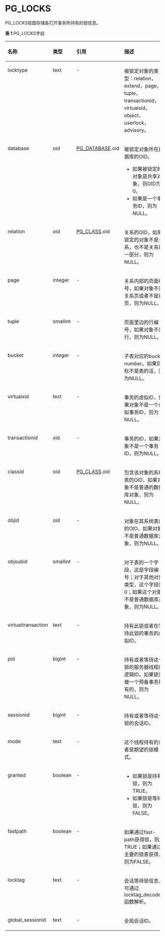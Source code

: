 # PG\_LOCKS<a name="ZH-CN_TOPIC_0289900103"></a>

PG\_LOCKS视图存储各打开事务所持有的锁信息。

**表 1**  PG\_LOCKS字段

<a name="zh-cn_topic_0283137059_zh-cn_topic_0237122421_zh-cn_topic_0059779012_te13aa2e9ee12498cbf7a4e834a669aaf"></a>
<table><thead align="left"><tr id="zh-cn_topic_0283137059_zh-cn_topic_0237122421_zh-cn_topic_0059779012_rf2ee96e9dc744d6b88d5d6732ff6e67d"><th class="cellrowborder" valign="top" width="16.84%" id="mcps1.2.5.1.1"><p id="zh-cn_topic_0283137059_zh-cn_topic_0237122421_zh-cn_topic_0059779012_a71c3f6b73fcf432781f016208720d4a3"><a name="zh-cn_topic_0283137059_zh-cn_topic_0237122421_zh-cn_topic_0059779012_a71c3f6b73fcf432781f016208720d4a3"></a><a name="zh-cn_topic_0283137059_zh-cn_topic_0237122421_zh-cn_topic_0059779012_a71c3f6b73fcf432781f016208720d4a3"></a>名称</p>
</th>
<th class="cellrowborder" valign="top" width="14.26%" id="mcps1.2.5.1.2"><p id="zh-cn_topic_0283137059_zh-cn_topic_0237122421_zh-cn_topic_0059779012_acc8c324e5fae41338a344e33b146d39f"><a name="zh-cn_topic_0283137059_zh-cn_topic_0237122421_zh-cn_topic_0059779012_acc8c324e5fae41338a344e33b146d39f"></a><a name="zh-cn_topic_0283137059_zh-cn_topic_0237122421_zh-cn_topic_0059779012_acc8c324e5fae41338a344e33b146d39f"></a>类型</p>
</th>
<th class="cellrowborder" valign="top" width="22.06%" id="mcps1.2.5.1.3"><p id="zh-cn_topic_0283137059_zh-cn_topic_0237122421_zh-cn_topic_0059779012_a97d77df43faa44eb81d4901fca678de4"><a name="zh-cn_topic_0283137059_zh-cn_topic_0237122421_zh-cn_topic_0059779012_a97d77df43faa44eb81d4901fca678de4"></a><a name="zh-cn_topic_0283137059_zh-cn_topic_0237122421_zh-cn_topic_0059779012_a97d77df43faa44eb81d4901fca678de4"></a>引用</p>
</th>
<th class="cellrowborder" valign="top" width="46.839999999999996%" id="mcps1.2.5.1.4"><p id="zh-cn_topic_0283137059_zh-cn_topic_0237122421_zh-cn_topic_0059779012_ab56c530874dd4868ac2d10ce95d9baf1"><a name="zh-cn_topic_0283137059_zh-cn_topic_0237122421_zh-cn_topic_0059779012_ab56c530874dd4868ac2d10ce95d9baf1"></a><a name="zh-cn_topic_0283137059_zh-cn_topic_0237122421_zh-cn_topic_0059779012_ab56c530874dd4868ac2d10ce95d9baf1"></a>描述</p>
</th>
</tr>
</thead>
<tbody><tr id="zh-cn_topic_0283137059_zh-cn_topic_0237122421_zh-cn_topic_0059779012_r763e43b54639460286dd7f8f08c14de0"><td class="cellrowborder" valign="top" width="16.84%" headers="mcps1.2.5.1.1 "><p id="zh-cn_topic_0283137059_zh-cn_topic_0237122421_zh-cn_topic_0059779012_a94dfbf79b57045dea29a837b565d6ae5"><a name="zh-cn_topic_0283137059_zh-cn_topic_0237122421_zh-cn_topic_0059779012_a94dfbf79b57045dea29a837b565d6ae5"></a><a name="zh-cn_topic_0283137059_zh-cn_topic_0237122421_zh-cn_topic_0059779012_a94dfbf79b57045dea29a837b565d6ae5"></a>locktype</p>
</td>
<td class="cellrowborder" valign="top" width="14.26%" headers="mcps1.2.5.1.2 "><p id="zh-cn_topic_0283137059_zh-cn_topic_0237122421_zh-cn_topic_0059779012_ad65703d3a85742f8945b866800d3f96c"><a name="zh-cn_topic_0283137059_zh-cn_topic_0237122421_zh-cn_topic_0059779012_ad65703d3a85742f8945b866800d3f96c"></a><a name="zh-cn_topic_0283137059_zh-cn_topic_0237122421_zh-cn_topic_0059779012_ad65703d3a85742f8945b866800d3f96c"></a>text</p>
</td>
<td class="cellrowborder" valign="top" width="22.06%" headers="mcps1.2.5.1.3 "><p id="zh-cn_topic_0283137059_zh-cn_topic_0237122421_zh-cn_topic_0059779012_a01650827381a48629d48e9272db292aa"><a name="zh-cn_topic_0283137059_zh-cn_topic_0237122421_zh-cn_topic_0059779012_a01650827381a48629d48e9272db292aa"></a><a name="zh-cn_topic_0283137059_zh-cn_topic_0237122421_zh-cn_topic_0059779012_a01650827381a48629d48e9272db292aa"></a>-</p>
</td>
<td class="cellrowborder" valign="top" width="46.839999999999996%" headers="mcps1.2.5.1.4 "><p id="zh-cn_topic_0283137059_zh-cn_topic_0237122421_zh-cn_topic_0059779012_a0c6244377f9c4237ac34b0c8105aa29e"><a name="zh-cn_topic_0283137059_zh-cn_topic_0237122421_zh-cn_topic_0059779012_a0c6244377f9c4237ac34b0c8105aa29e"></a><a name="zh-cn_topic_0283137059_zh-cn_topic_0237122421_zh-cn_topic_0059779012_a0c6244377f9c4237ac34b0c8105aa29e"></a>被锁定对象的类型：relation，extend，page，tuple，transactionid，virtualxid，object，userlock，advisory。</p>
</td>
</tr>
<tr id="zh-cn_topic_0283137059_zh-cn_topic_0237122421_zh-cn_topic_0059779012_r6b8eb0c4eeaf4319b8e8542b2aa291d1"><td class="cellrowborder" valign="top" width="16.84%" headers="mcps1.2.5.1.1 "><p id="zh-cn_topic_0283137059_zh-cn_topic_0237122421_zh-cn_topic_0059779012_afa40c12c625d45dba13dc3b600e64fc3"><a name="zh-cn_topic_0283137059_zh-cn_topic_0237122421_zh-cn_topic_0059779012_afa40c12c625d45dba13dc3b600e64fc3"></a><a name="zh-cn_topic_0283137059_zh-cn_topic_0237122421_zh-cn_topic_0059779012_afa40c12c625d45dba13dc3b600e64fc3"></a>database</p>
</td>
<td class="cellrowborder" valign="top" width="14.26%" headers="mcps1.2.5.1.2 "><p id="zh-cn_topic_0283137059_zh-cn_topic_0237122421_zh-cn_topic_0059779012_a7ccd90f9a4ff4d9fa523adc40f6b1c98"><a name="zh-cn_topic_0283137059_zh-cn_topic_0237122421_zh-cn_topic_0059779012_a7ccd90f9a4ff4d9fa523adc40f6b1c98"></a><a name="zh-cn_topic_0283137059_zh-cn_topic_0237122421_zh-cn_topic_0059779012_a7ccd90f9a4ff4d9fa523adc40f6b1c98"></a>oid</p>
</td>
<td class="cellrowborder" valign="top" width="22.06%" headers="mcps1.2.5.1.3 "><p id="zh-cn_topic_0283137059_zh-cn_topic_0237122421_zh-cn_topic_0059779012_a57ccdd3af5a549f3948301efac549199"><a name="zh-cn_topic_0283137059_zh-cn_topic_0237122421_zh-cn_topic_0059779012_a57ccdd3af5a549f3948301efac549199"></a><a name="zh-cn_topic_0283137059_zh-cn_topic_0237122421_zh-cn_topic_0059779012_a57ccdd3af5a549f3948301efac549199"></a><a href="PG_DATABASE.md">PG_DATABASE</a>.oid</p>
</td>
<td class="cellrowborder" valign="top" width="46.839999999999996%" headers="mcps1.2.5.1.4 "><p id="zh-cn_topic_0283137059_zh-cn_topic_0237122421_zh-cn_topic_0059779012_ab0b40024a84c4ec988a03a8dc0c87aea"><a name="zh-cn_topic_0283137059_zh-cn_topic_0237122421_zh-cn_topic_0059779012_ab0b40024a84c4ec988a03a8dc0c87aea"></a><a name="zh-cn_topic_0283137059_zh-cn_topic_0237122421_zh-cn_topic_0059779012_ab0b40024a84c4ec988a03a8dc0c87aea"></a>被锁定对象所在数据库的OID。</p>
<a name="zh-cn_topic_0283137059_zh-cn_topic_0237122421_zh-cn_topic_0059779012_u9a5bc7591fec43e5bdbcbce109b21f8f"></a><a name="zh-cn_topic_0283137059_zh-cn_topic_0237122421_zh-cn_topic_0059779012_u9a5bc7591fec43e5bdbcbce109b21f8f"></a><ul id="zh-cn_topic_0283137059_zh-cn_topic_0237122421_zh-cn_topic_0059779012_u9a5bc7591fec43e5bdbcbce109b21f8f"><li>如果被锁定的对象是共享对象，则OID为0。</li><li>如果是一个事务ID，则为NULL。</li></ul>
</td>
</tr>
<tr id="zh-cn_topic_0283137059_zh-cn_topic_0237122421_zh-cn_topic_0059779012_re83dbe86473b432a877d09d0eef392f2"><td class="cellrowborder" valign="top" width="16.84%" headers="mcps1.2.5.1.1 "><p id="zh-cn_topic_0283137059_zh-cn_topic_0237122421_zh-cn_topic_0059779012_aa3e7f0f521344934ba1531dd284a8d36"><a name="zh-cn_topic_0283137059_zh-cn_topic_0237122421_zh-cn_topic_0059779012_aa3e7f0f521344934ba1531dd284a8d36"></a><a name="zh-cn_topic_0283137059_zh-cn_topic_0237122421_zh-cn_topic_0059779012_aa3e7f0f521344934ba1531dd284a8d36"></a>relation</p>
</td>
<td class="cellrowborder" valign="top" width="14.26%" headers="mcps1.2.5.1.2 "><p id="zh-cn_topic_0283137059_zh-cn_topic_0237122421_zh-cn_topic_0059779012_a85ac3d4dd20b4f358c0809a877313cf1"><a name="zh-cn_topic_0283137059_zh-cn_topic_0237122421_zh-cn_topic_0059779012_a85ac3d4dd20b4f358c0809a877313cf1"></a><a name="zh-cn_topic_0283137059_zh-cn_topic_0237122421_zh-cn_topic_0059779012_a85ac3d4dd20b4f358c0809a877313cf1"></a>oid</p>
</td>
<td class="cellrowborder" valign="top" width="22.06%" headers="mcps1.2.5.1.3 "><p id="zh-cn_topic_0283137059_zh-cn_topic_0237122421_zh-cn_topic_0059779012_a4e2b5fe447114176b8539dbf35e753e8"><a name="zh-cn_topic_0283137059_zh-cn_topic_0237122421_zh-cn_topic_0059779012_a4e2b5fe447114176b8539dbf35e753e8"></a><a name="zh-cn_topic_0283137059_zh-cn_topic_0237122421_zh-cn_topic_0059779012_a4e2b5fe447114176b8539dbf35e753e8"></a><a href="PG_CLASS.md">PG_CLASS</a>.oid</p>
</td>
<td class="cellrowborder" valign="top" width="46.839999999999996%" headers="mcps1.2.5.1.4 "><p id="zh-cn_topic_0283137059_zh-cn_topic_0237122421_zh-cn_topic_0059779012_a9a677efb673542298ff148c56e5f59b9"><a name="zh-cn_topic_0283137059_zh-cn_topic_0237122421_zh-cn_topic_0059779012_a9a677efb673542298ff148c56e5f59b9"></a><a name="zh-cn_topic_0283137059_zh-cn_topic_0237122421_zh-cn_topic_0059779012_a9a677efb673542298ff148c56e5f59b9"></a>关系的OID，如果锁定的对象不是关系，也不是关系的一部分，则为NULL。</p>
</td>
</tr>
<tr id="zh-cn_topic_0283137059_zh-cn_topic_0237122421_zh-cn_topic_0059779012_raa018aaf4d654da8b5ffa04f127b8f33"><td class="cellrowborder" valign="top" width="16.84%" headers="mcps1.2.5.1.1 "><p id="zh-cn_topic_0283137059_zh-cn_topic_0237122421_zh-cn_topic_0059779012_af8101ad1796f416b91aa8c58f8131fae"><a name="zh-cn_topic_0283137059_zh-cn_topic_0237122421_zh-cn_topic_0059779012_af8101ad1796f416b91aa8c58f8131fae"></a><a name="zh-cn_topic_0283137059_zh-cn_topic_0237122421_zh-cn_topic_0059779012_af8101ad1796f416b91aa8c58f8131fae"></a>page</p>
</td>
<td class="cellrowborder" valign="top" width="14.26%" headers="mcps1.2.5.1.2 "><p id="zh-cn_topic_0283137059_zh-cn_topic_0237122421_zh-cn_topic_0059779012_aec80c2e1259340119e3264b47884c65e"><a name="zh-cn_topic_0283137059_zh-cn_topic_0237122421_zh-cn_topic_0059779012_aec80c2e1259340119e3264b47884c65e"></a><a name="zh-cn_topic_0283137059_zh-cn_topic_0237122421_zh-cn_topic_0059779012_aec80c2e1259340119e3264b47884c65e"></a>integer</p>
</td>
<td class="cellrowborder" valign="top" width="22.06%" headers="mcps1.2.5.1.3 "><p id="zh-cn_topic_0283137059_zh-cn_topic_0237122421_zh-cn_topic_0059779012_a584f82a067e644f999ca775550b3f43c"><a name="zh-cn_topic_0283137059_zh-cn_topic_0237122421_zh-cn_topic_0059779012_a584f82a067e644f999ca775550b3f43c"></a><a name="zh-cn_topic_0283137059_zh-cn_topic_0237122421_zh-cn_topic_0059779012_a584f82a067e644f999ca775550b3f43c"></a>-</p>
</td>
<td class="cellrowborder" valign="top" width="46.839999999999996%" headers="mcps1.2.5.1.4 "><p id="zh-cn_topic_0283137059_zh-cn_topic_0237122421_zh-cn_topic_0059779012_a32d8920304a74fddbae4941524bdcc6c"><a name="zh-cn_topic_0283137059_zh-cn_topic_0237122421_zh-cn_topic_0059779012_a32d8920304a74fddbae4941524bdcc6c"></a><a name="zh-cn_topic_0283137059_zh-cn_topic_0237122421_zh-cn_topic_0059779012_a32d8920304a74fddbae4941524bdcc6c"></a>关系内部的页面编号，如果对象不是关系页或者不是行页，则为NULL。</p>
</td>
</tr>
<tr id="zh-cn_topic_0283137059_zh-cn_topic_0237122421_zh-cn_topic_0059779012_r6abbee0948e64eedaf5ec2b44053d695"><td class="cellrowborder" valign="top" width="16.84%" headers="mcps1.2.5.1.1 "><p id="zh-cn_topic_0283137059_zh-cn_topic_0237122421_zh-cn_topic_0059779012_a280d21d498a04d019fb8128ada213fa6"><a name="zh-cn_topic_0283137059_zh-cn_topic_0237122421_zh-cn_topic_0059779012_a280d21d498a04d019fb8128ada213fa6"></a><a name="zh-cn_topic_0283137059_zh-cn_topic_0237122421_zh-cn_topic_0059779012_a280d21d498a04d019fb8128ada213fa6"></a>tuple</p>
</td>
<td class="cellrowborder" valign="top" width="14.26%" headers="mcps1.2.5.1.2 "><p id="zh-cn_topic_0283137059_zh-cn_topic_0237122421_zh-cn_topic_0059779012_afbccca638ea2453dbb381f49d8f8dae8"><a name="zh-cn_topic_0283137059_zh-cn_topic_0237122421_zh-cn_topic_0059779012_afbccca638ea2453dbb381f49d8f8dae8"></a><a name="zh-cn_topic_0283137059_zh-cn_topic_0237122421_zh-cn_topic_0059779012_afbccca638ea2453dbb381f49d8f8dae8"></a>smallint</p>
</td>
<td class="cellrowborder" valign="top" width="22.06%" headers="mcps1.2.5.1.3 "><p id="zh-cn_topic_0283137059_zh-cn_topic_0237122421_zh-cn_topic_0059779012_a131559fbfcac4a4ebcbef9a41b081729"><a name="zh-cn_topic_0283137059_zh-cn_topic_0237122421_zh-cn_topic_0059779012_a131559fbfcac4a4ebcbef9a41b081729"></a><a name="zh-cn_topic_0283137059_zh-cn_topic_0237122421_zh-cn_topic_0059779012_a131559fbfcac4a4ebcbef9a41b081729"></a>-</p>
</td>
<td class="cellrowborder" valign="top" width="46.839999999999996%" headers="mcps1.2.5.1.4 "><p id="zh-cn_topic_0283137059_zh-cn_topic_0237122421_zh-cn_topic_0059779012_a308eae26f3a04b8eb5197667f700c073"><a name="zh-cn_topic_0283137059_zh-cn_topic_0237122421_zh-cn_topic_0059779012_a308eae26f3a04b8eb5197667f700c073"></a><a name="zh-cn_topic_0283137059_zh-cn_topic_0237122421_zh-cn_topic_0059779012_a308eae26f3a04b8eb5197667f700c073"></a>页面里边的行编号，如果对象不是行，则为NULL。</p>
</td>
</tr>
<tr id="zh-cn_topic_0283137059_row1885912485569"><td class="cellrowborder" valign="top" width="16.84%" headers="mcps1.2.5.1.1 "><p id="zh-cn_topic_0283137059_p10860248105616"><a name="zh-cn_topic_0283137059_p10860248105616"></a><a name="zh-cn_topic_0283137059_p10860248105616"></a>bucket</p>
</td>
<td class="cellrowborder" valign="top" width="14.26%" headers="mcps1.2.5.1.2 "><p id="zh-cn_topic_0283137059_p1686115486567"><a name="zh-cn_topic_0283137059_p1686115486567"></a><a name="zh-cn_topic_0283137059_p1686115486567"></a>integer</p>
</td>
<td class="cellrowborder" valign="top" width="22.06%" headers="mcps1.2.5.1.3 "><p id="zh-cn_topic_0283137059_p68641048185616"><a name="zh-cn_topic_0283137059_p68641048185616"></a><a name="zh-cn_topic_0283137059_p68641048185616"></a>-</p>
</td>
<td class="cellrowborder" valign="top" width="46.839999999999996%" headers="mcps1.2.5.1.4 "><p id="zh-cn_topic_0283137059_p10864164812563"><a name="zh-cn_topic_0283137059_p10864164812563"></a><a name="zh-cn_topic_0283137059_p10864164812563"></a>子表对应的bucket number。如果目标不是表的话，则为NULL。</p>
</td>
</tr>
<tr id="zh-cn_topic_0283137059_zh-cn_topic_0237122421_zh-cn_topic_0059779012_rb23a225a004a44e5be57348ce895b5b2"><td class="cellrowborder" valign="top" width="16.84%" headers="mcps1.2.5.1.1 "><p id="zh-cn_topic_0283137059_zh-cn_topic_0237122421_zh-cn_topic_0059779012_a9b6bd33aae7444cb91ccd7cac9dc30b2"><a name="zh-cn_topic_0283137059_zh-cn_topic_0237122421_zh-cn_topic_0059779012_a9b6bd33aae7444cb91ccd7cac9dc30b2"></a><a name="zh-cn_topic_0283137059_zh-cn_topic_0237122421_zh-cn_topic_0059779012_a9b6bd33aae7444cb91ccd7cac9dc30b2"></a>virtualxid</p>
</td>
<td class="cellrowborder" valign="top" width="14.26%" headers="mcps1.2.5.1.2 "><p id="zh-cn_topic_0283137059_zh-cn_topic_0237122421_zh-cn_topic_0059779012_a8c40db004e6e40f9826ea03bbc986d3a"><a name="zh-cn_topic_0283137059_zh-cn_topic_0237122421_zh-cn_topic_0059779012_a8c40db004e6e40f9826ea03bbc986d3a"></a><a name="zh-cn_topic_0283137059_zh-cn_topic_0237122421_zh-cn_topic_0059779012_a8c40db004e6e40f9826ea03bbc986d3a"></a>text</p>
</td>
<td class="cellrowborder" valign="top" width="22.06%" headers="mcps1.2.5.1.3 "><p id="zh-cn_topic_0283137059_zh-cn_topic_0237122421_zh-cn_topic_0059779012_a805f05fe74354629b979917d98d8c174"><a name="zh-cn_topic_0283137059_zh-cn_topic_0237122421_zh-cn_topic_0059779012_a805f05fe74354629b979917d98d8c174"></a><a name="zh-cn_topic_0283137059_zh-cn_topic_0237122421_zh-cn_topic_0059779012_a805f05fe74354629b979917d98d8c174"></a>-</p>
</td>
<td class="cellrowborder" valign="top" width="46.839999999999996%" headers="mcps1.2.5.1.4 "><p id="zh-cn_topic_0283137059_zh-cn_topic_0237122421_zh-cn_topic_0059779012_abef54ad1bd0641c7a26a2c2cef0e71b4"><a name="zh-cn_topic_0283137059_zh-cn_topic_0237122421_zh-cn_topic_0059779012_abef54ad1bd0641c7a26a2c2cef0e71b4"></a><a name="zh-cn_topic_0283137059_zh-cn_topic_0237122421_zh-cn_topic_0059779012_abef54ad1bd0641c7a26a2c2cef0e71b4"></a>事务的虚拟ID，如果对象不是一个虚拟事务ID，则为NULL。</p>
</td>
</tr>
<tr id="zh-cn_topic_0283137059_zh-cn_topic_0237122421_zh-cn_topic_0059779012_r1fbda60949c44ce0a888ec64064c1278"><td class="cellrowborder" valign="top" width="16.84%" headers="mcps1.2.5.1.1 "><p id="zh-cn_topic_0283137059_zh-cn_topic_0237122421_zh-cn_topic_0059779012_a0d0918dc095e4a468cc5c6c575773cc9"><a name="zh-cn_topic_0283137059_zh-cn_topic_0237122421_zh-cn_topic_0059779012_a0d0918dc095e4a468cc5c6c575773cc9"></a><a name="zh-cn_topic_0283137059_zh-cn_topic_0237122421_zh-cn_topic_0059779012_a0d0918dc095e4a468cc5c6c575773cc9"></a>transactionid</p>
</td>
<td class="cellrowborder" valign="top" width="14.26%" headers="mcps1.2.5.1.2 "><p id="zh-cn_topic_0283137059_zh-cn_topic_0237122421_zh-cn_topic_0059779012_ad81202e50cf344e3b2f610e1cae89321"><a name="zh-cn_topic_0283137059_zh-cn_topic_0237122421_zh-cn_topic_0059779012_ad81202e50cf344e3b2f610e1cae89321"></a><a name="zh-cn_topic_0283137059_zh-cn_topic_0237122421_zh-cn_topic_0059779012_ad81202e50cf344e3b2f610e1cae89321"></a>xid</p>
</td>
<td class="cellrowborder" valign="top" width="22.06%" headers="mcps1.2.5.1.3 "><p id="zh-cn_topic_0283137059_zh-cn_topic_0237122421_zh-cn_topic_0059779012_ade827770e6f14107ac2c5501d95b0244"><a name="zh-cn_topic_0283137059_zh-cn_topic_0237122421_zh-cn_topic_0059779012_ade827770e6f14107ac2c5501d95b0244"></a><a name="zh-cn_topic_0283137059_zh-cn_topic_0237122421_zh-cn_topic_0059779012_ade827770e6f14107ac2c5501d95b0244"></a>-</p>
</td>
<td class="cellrowborder" valign="top" width="46.839999999999996%" headers="mcps1.2.5.1.4 "><p id="zh-cn_topic_0283137059_zh-cn_topic_0237122421_zh-cn_topic_0059779012_a747c9ef77cbb4dc5bcf84c3b6270ca0d"><a name="zh-cn_topic_0283137059_zh-cn_topic_0237122421_zh-cn_topic_0059779012_a747c9ef77cbb4dc5bcf84c3b6270ca0d"></a><a name="zh-cn_topic_0283137059_zh-cn_topic_0237122421_zh-cn_topic_0059779012_a747c9ef77cbb4dc5bcf84c3b6270ca0d"></a>事务的ID，如果对象不是一个事务ID，则为NULL。</p>
</td>
</tr>
<tr id="zh-cn_topic_0283137059_zh-cn_topic_0237122421_zh-cn_topic_0059779012_rfc05f9c25379481f8deb40348c11f680"><td class="cellrowborder" valign="top" width="16.84%" headers="mcps1.2.5.1.1 "><p id="zh-cn_topic_0283137059_zh-cn_topic_0237122421_zh-cn_topic_0059779012_aebfff5f12a28451dadb793fa297d8367"><a name="zh-cn_topic_0283137059_zh-cn_topic_0237122421_zh-cn_topic_0059779012_aebfff5f12a28451dadb793fa297d8367"></a><a name="zh-cn_topic_0283137059_zh-cn_topic_0237122421_zh-cn_topic_0059779012_aebfff5f12a28451dadb793fa297d8367"></a>classid</p>
</td>
<td class="cellrowborder" valign="top" width="14.26%" headers="mcps1.2.5.1.2 "><p id="zh-cn_topic_0283137059_zh-cn_topic_0237122421_zh-cn_topic_0059779012_ab94dea4425834a0990c4dfc504e34f27"><a name="zh-cn_topic_0283137059_zh-cn_topic_0237122421_zh-cn_topic_0059779012_ab94dea4425834a0990c4dfc504e34f27"></a><a name="zh-cn_topic_0283137059_zh-cn_topic_0237122421_zh-cn_topic_0059779012_ab94dea4425834a0990c4dfc504e34f27"></a>oid</p>
</td>
<td class="cellrowborder" valign="top" width="22.06%" headers="mcps1.2.5.1.3 "><p id="zh-cn_topic_0283137059_zh-cn_topic_0237122421_zh-cn_topic_0059779012_a7f26454a4c3a4bbe87369b75f25030ae"><a name="zh-cn_topic_0283137059_zh-cn_topic_0237122421_zh-cn_topic_0059779012_a7f26454a4c3a4bbe87369b75f25030ae"></a><a name="zh-cn_topic_0283137059_zh-cn_topic_0237122421_zh-cn_topic_0059779012_a7f26454a4c3a4bbe87369b75f25030ae"></a><a href="PG_CLASS.md">PG_CLASS</a>.oid</p>
</td>
<td class="cellrowborder" valign="top" width="46.839999999999996%" headers="mcps1.2.5.1.4 "><p id="zh-cn_topic_0283137059_zh-cn_topic_0237122421_zh-cn_topic_0059779012_a61c95ee897dd4a808fd7cb93fe4caff0"><a name="zh-cn_topic_0283137059_zh-cn_topic_0237122421_zh-cn_topic_0059779012_a61c95ee897dd4a808fd7cb93fe4caff0"></a><a name="zh-cn_topic_0283137059_zh-cn_topic_0237122421_zh-cn_topic_0059779012_a61c95ee897dd4a808fd7cb93fe4caff0"></a>包含该对象的系统表的OID，如果对象不是普通的数据库对象，则为NULL。</p>
</td>
</tr>
<tr id="zh-cn_topic_0283137059_zh-cn_topic_0237122421_zh-cn_topic_0059779012_r93bb38a86e384d06b73d6991846bde0c"><td class="cellrowborder" valign="top" width="16.84%" headers="mcps1.2.5.1.1 "><p id="zh-cn_topic_0283137059_zh-cn_topic_0237122421_zh-cn_topic_0059779012_a759494fd419041afb4cfb80beb29f027"><a name="zh-cn_topic_0283137059_zh-cn_topic_0237122421_zh-cn_topic_0059779012_a759494fd419041afb4cfb80beb29f027"></a><a name="zh-cn_topic_0283137059_zh-cn_topic_0237122421_zh-cn_topic_0059779012_a759494fd419041afb4cfb80beb29f027"></a>objid</p>
</td>
<td class="cellrowborder" valign="top" width="14.26%" headers="mcps1.2.5.1.2 "><p id="zh-cn_topic_0283137059_zh-cn_topic_0237122421_zh-cn_topic_0059779012_a7821b6a54885469cadca9202a4fc0f75"><a name="zh-cn_topic_0283137059_zh-cn_topic_0237122421_zh-cn_topic_0059779012_a7821b6a54885469cadca9202a4fc0f75"></a><a name="zh-cn_topic_0283137059_zh-cn_topic_0237122421_zh-cn_topic_0059779012_a7821b6a54885469cadca9202a4fc0f75"></a>oid</p>
</td>
<td class="cellrowborder" valign="top" width="22.06%" headers="mcps1.2.5.1.3 "><p id="zh-cn_topic_0283137059_zh-cn_topic_0237122421_zh-cn_topic_0059779012_a43b4a767b7414953b2c7af8bd381c6e9"><a name="zh-cn_topic_0283137059_zh-cn_topic_0237122421_zh-cn_topic_0059779012_a43b4a767b7414953b2c7af8bd381c6e9"></a><a name="zh-cn_topic_0283137059_zh-cn_topic_0237122421_zh-cn_topic_0059779012_a43b4a767b7414953b2c7af8bd381c6e9"></a>-</p>
</td>
<td class="cellrowborder" valign="top" width="46.839999999999996%" headers="mcps1.2.5.1.4 "><p id="zh-cn_topic_0283137059_zh-cn_topic_0237122421_zh-cn_topic_0059779012_a028989faa5a34318b96dbdaadcf14838"><a name="zh-cn_topic_0283137059_zh-cn_topic_0237122421_zh-cn_topic_0059779012_a028989faa5a34318b96dbdaadcf14838"></a><a name="zh-cn_topic_0283137059_zh-cn_topic_0237122421_zh-cn_topic_0059779012_a028989faa5a34318b96dbdaadcf14838"></a>对象在其系统表内的OID，如果对象不是普通数据库对象，则为NULL。</p>
</td>
</tr>
<tr id="zh-cn_topic_0283137059_zh-cn_topic_0237122421_zh-cn_topic_0059779012_r6f17a82a933340bab2f2f6bdf0f7c9f5"><td class="cellrowborder" valign="top" width="16.84%" headers="mcps1.2.5.1.1 "><p id="zh-cn_topic_0283137059_zh-cn_topic_0237122421_zh-cn_topic_0059779012_a99e972d296f244d9a42f7a84e1d71692"><a name="zh-cn_topic_0283137059_zh-cn_topic_0237122421_zh-cn_topic_0059779012_a99e972d296f244d9a42f7a84e1d71692"></a><a name="zh-cn_topic_0283137059_zh-cn_topic_0237122421_zh-cn_topic_0059779012_a99e972d296f244d9a42f7a84e1d71692"></a>objsubid</p>
</td>
<td class="cellrowborder" valign="top" width="14.26%" headers="mcps1.2.5.1.2 "><p id="zh-cn_topic_0283137059_zh-cn_topic_0237122421_zh-cn_topic_0059779012_a75b30a1392614b9e93c9bf23717b3b11"><a name="zh-cn_topic_0283137059_zh-cn_topic_0237122421_zh-cn_topic_0059779012_a75b30a1392614b9e93c9bf23717b3b11"></a><a name="zh-cn_topic_0283137059_zh-cn_topic_0237122421_zh-cn_topic_0059779012_a75b30a1392614b9e93c9bf23717b3b11"></a>smallint</p>
</td>
<td class="cellrowborder" valign="top" width="22.06%" headers="mcps1.2.5.1.3 "><p id="zh-cn_topic_0283137059_zh-cn_topic_0237122421_zh-cn_topic_0059779012_aea4379a04a8c457d90b82efa1c7ee4ac"><a name="zh-cn_topic_0283137059_zh-cn_topic_0237122421_zh-cn_topic_0059779012_aea4379a04a8c457d90b82efa1c7ee4ac"></a><a name="zh-cn_topic_0283137059_zh-cn_topic_0237122421_zh-cn_topic_0059779012_aea4379a04a8c457d90b82efa1c7ee4ac"></a>-</p>
</td>
<td class="cellrowborder" valign="top" width="46.839999999999996%" headers="mcps1.2.5.1.4 "><p id="zh-cn_topic_0283137059_zh-cn_topic_0237122421_zh-cn_topic_0059779012_afbfccbae1b8247fb87def4c78c37cd16"><a name="zh-cn_topic_0283137059_zh-cn_topic_0237122421_zh-cn_topic_0059779012_afbfccbae1b8247fb87def4c78c37cd16"></a><a name="zh-cn_topic_0283137059_zh-cn_topic_0237122421_zh-cn_topic_0059779012_afbfccbae1b8247fb87def4c78c37cd16"></a>对于表的一个字段，这是字段编号；对于其他对象类型，这个字段是0；如果这个对象不是普通数据库对象，则为NULL。</p>
</td>
</tr>
<tr id="zh-cn_topic_0283137059_zh-cn_topic_0237122421_zh-cn_topic_0059779012_rb487063e0c964afab6bccbde1bdcb796"><td class="cellrowborder" valign="top" width="16.84%" headers="mcps1.2.5.1.1 "><p id="zh-cn_topic_0283137059_zh-cn_topic_0237122421_zh-cn_topic_0059779012_a1577832a6cca4c4dacb036e074de5048"><a name="zh-cn_topic_0283137059_zh-cn_topic_0237122421_zh-cn_topic_0059779012_a1577832a6cca4c4dacb036e074de5048"></a><a name="zh-cn_topic_0283137059_zh-cn_topic_0237122421_zh-cn_topic_0059779012_a1577832a6cca4c4dacb036e074de5048"></a>virtualtransaction</p>
</td>
<td class="cellrowborder" valign="top" width="14.26%" headers="mcps1.2.5.1.2 "><p id="zh-cn_topic_0283137059_zh-cn_topic_0237122421_zh-cn_topic_0059779012_a0f9ecf898af74d899cd578703157664f"><a name="zh-cn_topic_0283137059_zh-cn_topic_0237122421_zh-cn_topic_0059779012_a0f9ecf898af74d899cd578703157664f"></a><a name="zh-cn_topic_0283137059_zh-cn_topic_0237122421_zh-cn_topic_0059779012_a0f9ecf898af74d899cd578703157664f"></a>text</p>
</td>
<td class="cellrowborder" valign="top" width="22.06%" headers="mcps1.2.5.1.3 "><p id="zh-cn_topic_0283137059_zh-cn_topic_0237122421_zh-cn_topic_0059779012_a499a4783bd9f4568a6f58394af2d7ae1"><a name="zh-cn_topic_0283137059_zh-cn_topic_0237122421_zh-cn_topic_0059779012_a499a4783bd9f4568a6f58394af2d7ae1"></a><a name="zh-cn_topic_0283137059_zh-cn_topic_0237122421_zh-cn_topic_0059779012_a499a4783bd9f4568a6f58394af2d7ae1"></a>-</p>
</td>
<td class="cellrowborder" valign="top" width="46.839999999999996%" headers="mcps1.2.5.1.4 "><p id="zh-cn_topic_0283137059_zh-cn_topic_0237122421_zh-cn_topic_0059779012_a29b051ca937c46bea7f5570f69d75beb"><a name="zh-cn_topic_0283137059_zh-cn_topic_0237122421_zh-cn_topic_0059779012_a29b051ca937c46bea7f5570f69d75beb"></a><a name="zh-cn_topic_0283137059_zh-cn_topic_0237122421_zh-cn_topic_0059779012_a29b051ca937c46bea7f5570f69d75beb"></a>持有此锁或者在等待此锁的事务的虚拟ID。</p>
</td>
</tr>
<tr id="zh-cn_topic_0283137059_zh-cn_topic_0237122421_zh-cn_topic_0059779012_r3f3a49fa976942b5b2d95e91000a5539"><td class="cellrowborder" valign="top" width="16.84%" headers="mcps1.2.5.1.1 "><p id="zh-cn_topic_0283137059_zh-cn_topic_0237122421_zh-cn_topic_0059779012_a0a0426b53299488cbe42849f5026bbaf"><a name="zh-cn_topic_0283137059_zh-cn_topic_0237122421_zh-cn_topic_0059779012_a0a0426b53299488cbe42849f5026bbaf"></a><a name="zh-cn_topic_0283137059_zh-cn_topic_0237122421_zh-cn_topic_0059779012_a0a0426b53299488cbe42849f5026bbaf"></a>pid</p>
</td>
<td class="cellrowborder" valign="top" width="14.26%" headers="mcps1.2.5.1.2 "><p id="zh-cn_topic_0283137059_zh-cn_topic_0237122421_zh-cn_topic_0059779012_a213d73ae00a046c19391d1565caf68db"><a name="zh-cn_topic_0283137059_zh-cn_topic_0237122421_zh-cn_topic_0059779012_a213d73ae00a046c19391d1565caf68db"></a><a name="zh-cn_topic_0283137059_zh-cn_topic_0237122421_zh-cn_topic_0059779012_a213d73ae00a046c19391d1565caf68db"></a>bigint</p>
</td>
<td class="cellrowborder" valign="top" width="22.06%" headers="mcps1.2.5.1.3 "><p id="zh-cn_topic_0283137059_zh-cn_topic_0237122421_zh-cn_topic_0059779012_af1982a97dcad40088f1c1a6e06308a40"><a name="zh-cn_topic_0283137059_zh-cn_topic_0237122421_zh-cn_topic_0059779012_af1982a97dcad40088f1c1a6e06308a40"></a><a name="zh-cn_topic_0283137059_zh-cn_topic_0237122421_zh-cn_topic_0059779012_af1982a97dcad40088f1c1a6e06308a40"></a>-</p>
</td>
<td class="cellrowborder" valign="top" width="46.839999999999996%" headers="mcps1.2.5.1.4 "><p id="zh-cn_topic_0283137059_zh-cn_topic_0237122421_zh-cn_topic_0059779012_aaadd20596524400abd6eb6b7a279a91f"><a name="zh-cn_topic_0283137059_zh-cn_topic_0237122421_zh-cn_topic_0059779012_aaadd20596524400abd6eb6b7a279a91f"></a><a name="zh-cn_topic_0283137059_zh-cn_topic_0237122421_zh-cn_topic_0059779012_aaadd20596524400abd6eb6b7a279a91f"></a>持有或者等待这个锁的服务器线程的逻辑ID。如果锁是被一个预备事务持有的，则为NULL。</p>
</td>
</tr>
<tr id="zh-cn_topic_0283137059_zh-cn_topic_0237122421_row123661920548"><td class="cellrowborder" valign="top" width="16.84%" headers="mcps1.2.5.1.1 "><p id="zh-cn_topic_0283137059_zh-cn_topic_0237122421_p19237219135414"><a name="zh-cn_topic_0283137059_zh-cn_topic_0237122421_p19237219135414"></a><a name="zh-cn_topic_0283137059_zh-cn_topic_0237122421_p19237219135414"></a>sessionid</p>
</td>
<td class="cellrowborder" valign="top" width="14.26%" headers="mcps1.2.5.1.2 "><p id="zh-cn_topic_0283137059_zh-cn_topic_0237122421_p1123701955410"><a name="zh-cn_topic_0283137059_zh-cn_topic_0237122421_p1123701955410"></a><a name="zh-cn_topic_0283137059_zh-cn_topic_0237122421_p1123701955410"></a>bigint</p>
</td>
<td class="cellrowborder" valign="top" width="22.06%" headers="mcps1.2.5.1.3 "><p id="zh-cn_topic_0283137059_zh-cn_topic_0237122421_p22371819155417"><a name="zh-cn_topic_0283137059_zh-cn_topic_0237122421_p22371819155417"></a><a name="zh-cn_topic_0283137059_zh-cn_topic_0237122421_p22371819155417"></a>-</p>
</td>
<td class="cellrowborder" valign="top" width="46.839999999999996%" headers="mcps1.2.5.1.4 "><p id="zh-cn_topic_0283137059_zh-cn_topic_0237122421_p823731995414"><a name="zh-cn_topic_0283137059_zh-cn_topic_0237122421_p823731995414"></a><a name="zh-cn_topic_0283137059_zh-cn_topic_0237122421_p823731995414"></a>持有或者等待这个锁的会话ID。</p>
</td>
</tr>
<tr id="zh-cn_topic_0283137059_zh-cn_topic_0237122421_zh-cn_topic_0059779012_rfdcae59070094e68b3b9fc786c5e57f8"><td class="cellrowborder" valign="top" width="16.84%" headers="mcps1.2.5.1.1 "><p id="zh-cn_topic_0283137059_zh-cn_topic_0237122421_zh-cn_topic_0059779012_a721acf216a3b43f38813c97db9fffd2f"><a name="zh-cn_topic_0283137059_zh-cn_topic_0237122421_zh-cn_topic_0059779012_a721acf216a3b43f38813c97db9fffd2f"></a><a name="zh-cn_topic_0283137059_zh-cn_topic_0237122421_zh-cn_topic_0059779012_a721acf216a3b43f38813c97db9fffd2f"></a>mode</p>
</td>
<td class="cellrowborder" valign="top" width="14.26%" headers="mcps1.2.5.1.2 "><p id="zh-cn_topic_0283137059_zh-cn_topic_0237122421_zh-cn_topic_0059779012_af7fbcf062f3f466b84f467b1c66d1565"><a name="zh-cn_topic_0283137059_zh-cn_topic_0237122421_zh-cn_topic_0059779012_af7fbcf062f3f466b84f467b1c66d1565"></a><a name="zh-cn_topic_0283137059_zh-cn_topic_0237122421_zh-cn_topic_0059779012_af7fbcf062f3f466b84f467b1c66d1565"></a>text</p>
</td>
<td class="cellrowborder" valign="top" width="22.06%" headers="mcps1.2.5.1.3 "><p id="zh-cn_topic_0283137059_zh-cn_topic_0237122421_zh-cn_topic_0059779012_a5ef73c224aa54b67a05857f19ff6f795"><a name="zh-cn_topic_0283137059_zh-cn_topic_0237122421_zh-cn_topic_0059779012_a5ef73c224aa54b67a05857f19ff6f795"></a><a name="zh-cn_topic_0283137059_zh-cn_topic_0237122421_zh-cn_topic_0059779012_a5ef73c224aa54b67a05857f19ff6f795"></a>-</p>
</td>
<td class="cellrowborder" valign="top" width="46.839999999999996%" headers="mcps1.2.5.1.4 "><p id="zh-cn_topic_0283137059_zh-cn_topic_0237122421_zh-cn_topic_0059779012_a03031a9148494d649fd36de49aad32b9"><a name="zh-cn_topic_0283137059_zh-cn_topic_0237122421_zh-cn_topic_0059779012_a03031a9148494d649fd36de49aad32b9"></a><a name="zh-cn_topic_0283137059_zh-cn_topic_0237122421_zh-cn_topic_0059779012_a03031a9148494d649fd36de49aad32b9"></a>这个线程持有的或者是期望的锁模式。</p>
</td>
</tr>
<tr id="zh-cn_topic_0283137059_zh-cn_topic_0237122421_zh-cn_topic_0059779012_rcc332273baea48eaad3026f77db1316c"><td class="cellrowborder" valign="top" width="16.84%" headers="mcps1.2.5.1.1 "><p id="zh-cn_topic_0283137059_zh-cn_topic_0237122421_zh-cn_topic_0059779012_aa111bfe633164bbe8e2f524649af6abe"><a name="zh-cn_topic_0283137059_zh-cn_topic_0237122421_zh-cn_topic_0059779012_aa111bfe633164bbe8e2f524649af6abe"></a><a name="zh-cn_topic_0283137059_zh-cn_topic_0237122421_zh-cn_topic_0059779012_aa111bfe633164bbe8e2f524649af6abe"></a>granted</p>
</td>
<td class="cellrowborder" valign="top" width="14.26%" headers="mcps1.2.5.1.2 "><p id="zh-cn_topic_0283137059_zh-cn_topic_0237122421_zh-cn_topic_0059779012_aa01ba9dbc48b43af9fcbcc737c09c68e"><a name="zh-cn_topic_0283137059_zh-cn_topic_0237122421_zh-cn_topic_0059779012_aa01ba9dbc48b43af9fcbcc737c09c68e"></a><a name="zh-cn_topic_0283137059_zh-cn_topic_0237122421_zh-cn_topic_0059779012_aa01ba9dbc48b43af9fcbcc737c09c68e"></a><span id="zh-cn_topic_0283137059_zh-cn_topic_0237122421_text3175547172912"><a name="zh-cn_topic_0283137059_zh-cn_topic_0237122421_text3175547172912"></a><a name="zh-cn_topic_0283137059_zh-cn_topic_0237122421_text3175547172912"></a>boolean</span></p>
</td>
<td class="cellrowborder" valign="top" width="22.06%" headers="mcps1.2.5.1.3 "><p id="zh-cn_topic_0283137059_zh-cn_topic_0237122421_zh-cn_topic_0059779012_a738c16d88a444ebcb1eb612e7b8de638"><a name="zh-cn_topic_0283137059_zh-cn_topic_0237122421_zh-cn_topic_0059779012_a738c16d88a444ebcb1eb612e7b8de638"></a><a name="zh-cn_topic_0283137059_zh-cn_topic_0237122421_zh-cn_topic_0059779012_a738c16d88a444ebcb1eb612e7b8de638"></a>-</p>
</td>
<td class="cellrowborder" valign="top" width="46.839999999999996%" headers="mcps1.2.5.1.4 "><a name="zh-cn_topic_0283137059_zh-cn_topic_0237122421_zh-cn_topic_0059779012_u4825bdda5a634f239bb1b3edb2d17a57"></a><a name="zh-cn_topic_0283137059_zh-cn_topic_0237122421_zh-cn_topic_0059779012_u4825bdda5a634f239bb1b3edb2d17a57"></a><ul id="zh-cn_topic_0283137059_zh-cn_topic_0237122421_zh-cn_topic_0059779012_u4825bdda5a634f239bb1b3edb2d17a57"><li>如果锁是持有锁，则为TRUE。</li><li>如果锁是等待锁，则为FALSE。</li></ul>
</td>
</tr>
<tr id="zh-cn_topic_0283137059_zh-cn_topic_0237122421_zh-cn_topic_0059779012_rdb4300e7e4674ffa8f280b7b6efc1feb"><td class="cellrowborder" valign="top" width="16.84%" headers="mcps1.2.5.1.1 "><p id="zh-cn_topic_0283137059_zh-cn_topic_0237122421_zh-cn_topic_0059779012_a4ef2f35139d94532a3e80a50fc947b53"><a name="zh-cn_topic_0283137059_zh-cn_topic_0237122421_zh-cn_topic_0059779012_a4ef2f35139d94532a3e80a50fc947b53"></a><a name="zh-cn_topic_0283137059_zh-cn_topic_0237122421_zh-cn_topic_0059779012_a4ef2f35139d94532a3e80a50fc947b53"></a>fastpath</p>
</td>
<td class="cellrowborder" valign="top" width="14.26%" headers="mcps1.2.5.1.2 "><p id="zh-cn_topic_0283137059_zh-cn_topic_0237122421_zh-cn_topic_0059779012_a91659bfffe004afe8058a428ff4a45a6"><a name="zh-cn_topic_0283137059_zh-cn_topic_0237122421_zh-cn_topic_0059779012_a91659bfffe004afe8058a428ff4a45a6"></a><a name="zh-cn_topic_0283137059_zh-cn_topic_0237122421_zh-cn_topic_0059779012_a91659bfffe004afe8058a428ff4a45a6"></a><span id="zh-cn_topic_0283137059_zh-cn_topic_0237122421_text1412310486295"><a name="zh-cn_topic_0283137059_zh-cn_topic_0237122421_text1412310486295"></a><a name="zh-cn_topic_0283137059_zh-cn_topic_0237122421_text1412310486295"></a>boolean</span></p>
</td>
<td class="cellrowborder" valign="top" width="22.06%" headers="mcps1.2.5.1.3 "><p id="zh-cn_topic_0283137059_zh-cn_topic_0237122421_zh-cn_topic_0059779012_af16168334c134eb49e3c7e8432c5fc8d"><a name="zh-cn_topic_0283137059_zh-cn_topic_0237122421_zh-cn_topic_0059779012_af16168334c134eb49e3c7e8432c5fc8d"></a><a name="zh-cn_topic_0283137059_zh-cn_topic_0237122421_zh-cn_topic_0059779012_af16168334c134eb49e3c7e8432c5fc8d"></a>-</p>
</td>
<td class="cellrowborder" valign="top" width="46.839999999999996%" headers="mcps1.2.5.1.4 "><p id="zh-cn_topic_0283137059_zh-cn_topic_0237122421_zh-cn_topic_0059779012_a15cc395f520d49348ba668381f91345d"><a name="zh-cn_topic_0283137059_zh-cn_topic_0237122421_zh-cn_topic_0059779012_a15cc395f520d49348ba668381f91345d"></a><a name="zh-cn_topic_0283137059_zh-cn_topic_0237122421_zh-cn_topic_0059779012_a15cc395f520d49348ba668381f91345d"></a>如果通过fast-path获得锁，则为TRUE；如果通过主要的锁表获得，则为FALSE。</p>
</td>
</tr>
<tr id="row018262010129"><td class="cellrowborder" valign="top" width="16.84%" headers="mcps1.2.5.1.1 "><p id="p1778485184420"><a name="p1778485184420"></a><a name="p1778485184420"></a>locktag</p>
</td>
<td class="cellrowborder" valign="top" width="14.26%" headers="mcps1.2.5.1.2 "><p id="p578445104412"><a name="p578445104412"></a><a name="p578445104412"></a>text</p>
</td>
<td class="cellrowborder" valign="top" width="22.06%" headers="mcps1.2.5.1.3 "><p id="p4784257442"><a name="p4784257442"></a><a name="p4784257442"></a>-</p>
</td>
<td class="cellrowborder" valign="top" width="46.839999999999996%" headers="mcps1.2.5.1.4 "><p id="p6784250443"><a name="p6784250443"></a><a name="p6784250443"></a>会话等待锁信息，可通过locktag_decode()函数解析。</p>
</td>
</tr>
<tr id="row1739525615338"><td class="cellrowborder" valign="top" width="16.84%" headers="mcps1.2.5.1.1 "><p id="p1639615663310"><a name="p1639615663310"></a><a name="p1639615663310"></a>global_sessionid</p>
</td>
<td class="cellrowborder" valign="top" width="14.26%" headers="mcps1.2.5.1.2 "><p id="p1939685617334"><a name="p1939685617334"></a><a name="p1939685617334"></a>text</p>
</td>
<td class="cellrowborder" valign="top" width="22.06%" headers="mcps1.2.5.1.3 "><p id="p539685618336"><a name="p539685618336"></a><a name="p539685618336"></a>-</p>
</td>
<td class="cellrowborder" valign="top" width="46.839999999999996%" headers="mcps1.2.5.1.4 "><p id="p539645612339"><a name="p539645612339"></a><a name="p539645612339"></a>全局会话ID。</p>
</td>
</tr>
</tbody>
</table>


